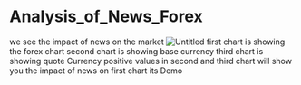 # Analysis_of_News_Forex
we see the impact of news on the market
![Untitled](https://github.com/Shhhriyr/Analysis_of_News_Forex/assets/100275151/2205c326-6f3b-4d97-a8c7-dd7fc6f1c7ad)
first chart is showing the forex chart
second chart is showing base currency
third chart is showing quote Currency
positive values in second and third chart will show you the impact of news on first chart
its Demo
